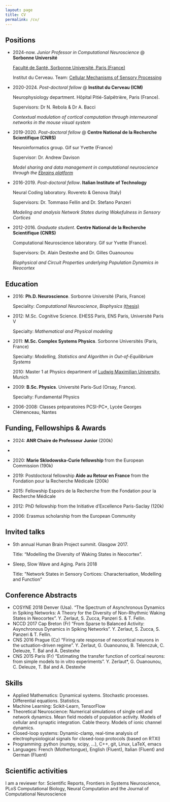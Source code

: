 ```yaml
---
layout: page
title: CV
permalink: /cv/
---
```


## Positions

- 2024-now. _Junior Professor in Computational Neuroscience_ @ **Sorbonne Université** 
 
    [Faculté de Santé, Sorbonne Université, Paris (France)](https://sante.sorbonne-universite.fr/)

    Institut du Cerveau. Team: [Cellular Mechanisms of Sensory Processing](https://therebolalab.org/)

- 2020-2024. _Post-doctoral fellow_ @ **Institut du Cerveau (ICM)**
 
    Neurophysiology department. Hôpital Pitié-Salpêtrière, Paris (France).

    Supervisors: Dr N. Rebola & Dr A. Bacci

    *Contextual modulation of cortical computation through interneuronal networks in the mouse visual system*

- 2019-2020. _Post-doctoral fellow_ @ **Centre National de la Recherche Scientifique (CNRS)**

    Neuroinformatics group. Gif sur Yvette (France) 

    Supervisor: Dr. Andrew Davison

    *Model sharing and data management in computational neuroscience through the [Ebrains platform](https://ebrains.eu)*

- 2016-2019. _Post-doctoral fellow_. **Italian Institute of Technology**

    Neural Coding laboratory. Rovereto & Genova (Italy)

    Supervisors: Dr. Tommaso Fellin and Dr. Stefano Panzeri

    *Modeling and analysis Network States during Wakefulness in Sensory Cortices*

- 2012-2016. _Graduate student_. **Centre National de la Recherche Scientifique (CNRS)**
 
    Computational Neuroscience laboratory. Gif sur Yvette (France). 

    Supervisors: Dr. Alain Destexhe and Dr. Gilles Ouanounou

    *Biophysical and Circuit Properties underlying Population Dynamics in Neocortex*

## Education

- 2016: **Ph.D. Neuroscience**. Sorbonne Université (Paris, France)

    Speciality: *Computational Neuroscience*, *Biophysics* [(thesis)](https://tel.archives-ouvertes.fr/tel-01531824/)

- 2012: M.Sc. Cognitive Science. EHESS Paris, ENS Paris, Université Paris V

    Specialty: *Mathematical and Physical modeling*

- 2011: **M.Sc. Complex Systems Physics**. Sorbonne Universités (Paris, France)
 
    Specialty: *Modelling, Statistics and Algorithm in Out-of-Equilibrium Systems* 

    2010: Master 1 at Physics department of [Ludwig Maximilian University](https://www.lmu.de/en/), Munich

- 2009: **B.Sc. Physics**. Université Paris-Sud (Orsay, France).

    Specialty: Fundamental Physics 

    <!--Thesis: “(e,2e) and (e,3-1e) ionization experiments of noble gas and small molecules” Advisor: Dr. Azzedine Lahmam-Bennani (LCAM, Orsay)-->

- 2006-2008: Classes préparatoires PCSI-PC*, Lycée Georges Clémenceau, Nantes

## Funding, Fellowships & Awards

- 2024: **ANR Chaire de Professeur Junior** (200k)
-
- 2020: **Marie Sklodowska-Curie fellowship** from the European Commission (190k)

- 2019: Postdoctoral fellowship **Aide au Retour en France** from the Fondation pour la Recherche Médicale (200k)

- 2015: Fellowship Espoirs de la Recherche from the Fondation pour la Recherche Médicale 

- 2012: PhD fellowship from the Initiative d’Excellence Paris-Saclay (120k)

- 2006: Erasmus scholarship from the European Community 

## Invited talks

- 5th annual Human Brain Project summit. Glasgow 2017. 
 
  Title: “Modelling the Diversity of Waking States in Neocortex”.

- Sleep, Slow Wave and Aging. Paris 2018

  Title: "Network States in Sensory Cortices: Characterisation, Modelling and Function"

## Conference Abstracts

- COSYNE 2018 Denver (Usa). “The Spectrum of Asynchronous Dynamics in Spiking Networks: A Theory for the Diversity of Non-Rhythmic Waking States in Neocortex”. Y. Zerlaut, S. Zucca, Panzeri S. & T. Fellin.
- NCCD 2017 Cap Breton (Fr) “From Sparse to Balanced Activity: Asynchronous Dynamics in Spiking Networks”. Y. Zerlaut, S. Zucca, S. Panzeri & T. Fellin.
- CNS 2016 Prague (Cz) “Firing rate response of neocortical neurons in the uctuation-driven regime”. Y. Zerlaut, G. Ouanounou, B. Telenczuk, C. Deleuze, T. Bal and A. Destexhe
- CNS 2015 Paris (Fr) “Estimating the transfer function of cortical neurons: from simple models to in vitro experiments”. Y. Zerlaut*, G. Ouanounou, C. Deleuze, T. Bal and A. Destexhe

## Skills

- Applied Mathematics: Dynamical systems. Stochastic processes. Differential equations. Statistics.
- Machine Learning: Scikit-Learn, TensorFlow
- Theoretical Neuroscience: Numerical simulations of single cell and network dynamics. Mean field models of population activity. Models of cellular and synaptic integration. Cable theory. Models of ionic channel dynamics.
- Closed-loop systems: Dynamic-clamp, real-time analysis of electrophysiological signals for closed-loop protocols (based on RTXI)
- Programming: python (numpy, scipy, ...), C++, git, Linux, LaTeX, emacs
- Languages: French (Mothertongue), English (Fluent), Italian (Fluent) and German (Fluent)

## Scientific activities

I am a reviewer for: Scientific Reports, Frontiers in Systems Neuroscience, PLoS Computational Biology, Neural Computation and the Journal of Computational Neuroscience
